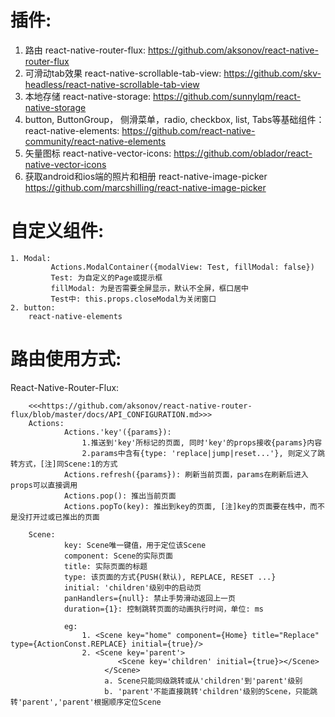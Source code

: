 # 插件:

1. 路由
	react-native-router-flux: https://github.com/aksonov/react-native-router-flux
2. 可滑动tab效果
	react-native-scrollable-tab-view: https://github.com/skv-headless/react-native-scrollable-tab-view
3. 本地存储
	react-native-storage: https://github.com/sunnylqm/react-native-storage
4. button, ButtonGroup， 侧滑菜单，radio, checkbox, list, Tabs等基础组件：
	react-native-elements:
	https://github.com/react-native-community/react-native-elements
5. 矢量图标
	react-native-vector-icons:
	https://github.com/oblador/react-native-vector-icons
6. 获取android和ios端的照片和相册
	react-native-image-picker
	https://github.com/marcshilling/react-native-image-picker

# 自定义组件:

	1. Modal:
			 Actions.ModalContainer({modalView: Test, fillModal: false})
			 Test: 为自定义的Page或提示框
			 fillModal: 为是否需要全屏显示，默认不全屏，框口居中
			 Test中: this.props.closeModal为关闭窗口
	2. button:
		react-native-elements



# 路由使用方式:
React-Native-Router-Flux:

		<<<https://github.com/aksonov/react-native-router-flux/blob/master/docs/API_CONFIGURATION.md>>>
		Actions:
				Actions.'key'({params}):
					1.推送到'key'所标记的页面, 同时'key'的props接收{params}内容
					2.params中含有{type: 'replace|jump|reset...'}, 则定义了跳转方式，[注]同Scene:1的方式
				Actions.refresh({params}): 刷新当前页面，params在刷新后进入props可以直接调用
				Actions.pop(): 推出当前页面
				Actions.popTo(key): 推出到key的页面, [注]key的页面要在栈中，而不是没打开过或已推出的页面

		Scene:
				key: Scene唯一键值，用于定位该Scene
				component: Scene的实际页面
				title: 实际页面的标题
				type: 该页面的方式{PUSH(默认), REPLACE, RESET ...}
				initial: 'children'级别中的启动页
				panHandlers={null}: 禁止手势滑动返回上一页
				duration={1}: 控制跳转页面的动画执行时间，单位: ms

				eg:				
					1. <Scene key="home" component={Home} title="Replace" type={ActionConst.REPLACE} initial={true}/>
					2. <Scene key='parent'>
							<Scene key='children' initial={true}></Scene>
						 </Scene>
						 a. Scene只能同级跳转或从'children'到'parent'级别
						 b. 'parent'不能直接跳转'children'级别的Scene，只能跳转'parent','parent'根据顺序定位Scene
